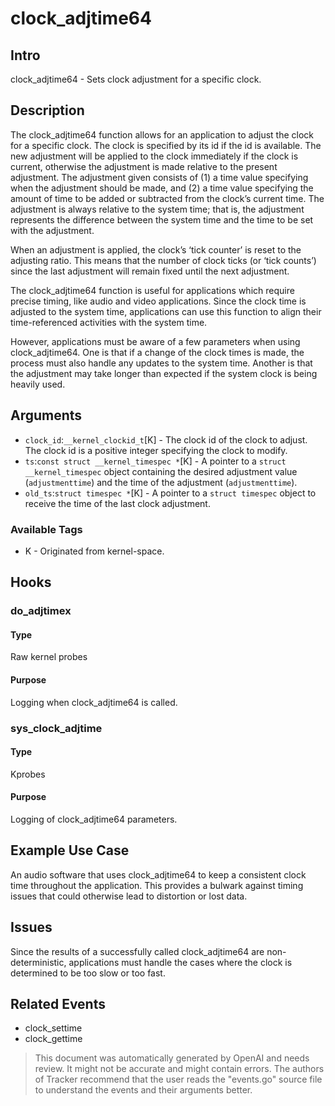 
# clock_adjtime64

## Intro
clock_adjtime64 - Sets clock adjustment for a specific clock.

## Description
The clock_adjtime64 function allows for an application to adjust the clock for a specific clock. The clock is specified by its id if the id is available. The new adjustment will be applied to the clock immediately if the clock is current, otherwise the adjustment is made relative to the present adjustment. The adjustment given consists of (1) a time value specifying when the adjustment should be made, and (2) a time value specifying the amount of time to be added or subtracted from the clock’s current time. The adjustment is always relative to the system time; that is, the adjustment represents the difference between the system time and the time to be set with the adjustment.

When an adjustment is applied, the clock’s ‘tick counter’ is reset to the adjusting ratio. This means that the number of clock ticks (or ‘tick counts’) since the last adjustment will remain fixed until the next adjustment.

The clock_adjtime64 function is useful for applications which require precise timing, like audio and video applications. Since the clock time is adjusted to the system time, applications can use this function to align their time-referenced activities with the system time.

However, applications must be aware of a few parameters when using clock_adjtime64. One is that if a change of the clock times is made, the process must also handle any updates to the system time. Another is that the adjustment may take longer than expected if the system clock is being heavily used. 

## Arguments
* `clock_id`:`__kernel_clockid_t`[K] - The clock id of the clock to adjust. The clock id is a positive integer specifying the clock to modify.
* `ts`:`const struct __kernel_timespec *`[K] - A pointer to a `struct __kernel_timespec` object containing the desired adjustment value (`adjustmenttime`) and the time of the adjustment (`adjustmenttime`).
* `old_ts`:`struct timespec *`[K] - A pointer to a `struct timespec` object to receive the time of the last clock adjustment.

### Available Tags
* K - Originated from kernel-space.

## Hooks
### do_adjtimex
#### Type
Raw kernel probes
#### Purpose
Logging when clock_adjtime64 is called.
### sys_clock_adjtime
#### Type
Kprobes
#### Purpose
Logging of clock_adjtime64 parameters.

## Example Use Case
An audio software that uses clock_adjtime64 to keep a consistent clock time throughout the application. This provides a bulwark against timing issues that could otherwise lead to distortion or lost data.

## Issues
Since the results of a successfully called clock_adjtime64 are non-deterministic, applications must handle the cases where the clock is determined to be too slow or too fast.

## Related Events
* clock_settime
* clock_gettime

> This document was automatically generated by OpenAI and needs review. It might
> not be accurate and might contain errors. The authors of Tracker recommend that
> the user reads the "events.go" source file to understand the events and their
> arguments better.
